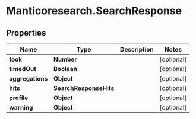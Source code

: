 # Manticoresearch.SearchResponse

## Properties

Name | Type | Description | Notes
------------ | ------------- | ------------- | -------------
**took** | **Number** |  | [optional] 
**timedOut** | **Boolean** |  | [optional] 
**aggregations** | **Object** |  | [optional] 
**hits** | [**SearchResponseHits**](SearchResponseHits.md) |  | [optional] 
**profile** | **Object** |  | [optional] 
**warning** | **Object** |  | [optional] 



